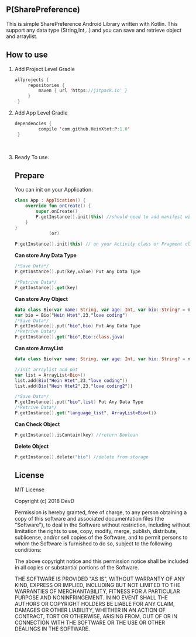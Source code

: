 ## P(SharePreference)

This is simple SharePreference Android Library written with Kotlin. This support any data type (String,Int,..) and you can save and retrieve object and arraylist.

## How to use

1. Add Project Level Gradle

   ```Kotlin
   allprojects {
   		repositories {
   			maven { url 'https://jitpack.io' }
   		}
   	}
   ```

2. Add App Level Gradle

   ```Kotlin
   dependencies {
	        compile 'com.github.HeinXtet:P:1.0'
   	}
   ```

   ​

3. Ready To use.

   ## Prepare

   You can init on your Application.

   ```Kotlin
   class App : Application() {
       override fun onCreate() {
           super.onCreate()
           P.getInstance().init(this) //should need to add manifest with name 
       }
   }
   			    (or)
   			
   P.getInstance().init(this) // on your Activity class or Fragment class
   ```

   **Can store Any Data Type**

   ```kotlin
   /*Save Data*/
   P.getInstance().put(key,value) Put Any Data Type

   /*Retrive Data*/
   P.getInstance().get(key)
   ```

   **Can store Any Object**

   ```Kotlin
   data class Bio(var name: String, var age: Int, var bio: String? = null)
   var bio = Bio("Hein Htet",23,"love coding")
   /*Save Data*/
   P.getInstance().put("bio",bio) Put Any Data Type
   /*Retrive Data*/
   P.getInstance().get("bio",Bio::class.java)
   ```

   **Can store ArrayList**

   ```kotlin
   data class Bio(var name: String, var age: Int, var bio: String? = null)

   //init arraylist and put 
   var list = ArrayList<Bio>()
   list.add(Bio("Hein Htet",23,"love coding"))
   list.add(Bio("Hein Htet2",23,"love coding2"))

   /*Save Data*/
   P.getInstance().put("bio",list) Put Any Data Type
   /*Retrive Data*/
   P.getInstance().get("language_list", ArrayList<Bio>())
   ```

   **Can Check Object**

   ```kotlin
   P.getInstance().isContain(key) //return Boolean
   ```

   **Delete Object**

   ```Kotlin
   P.getInstance().delete("bio") //delete from storage
   ```

   ## License

   MIT License

   Copyright (c) 2018 DevD

   Permission is hereby granted, free of charge, to any person obtaining a copy
   of this software and associated documentation files (the "Software"), to deal
   in the Software without restriction, including without limitation the rights
   to use, copy, modify, merge, publish, distribute, sublicense, and/or sell
   copies of the Software, and to permit persons to whom the Software is
   furnished to do so, subject to the following conditions:

   The above copyright notice and this permission notice shall be included in all
   copies or substantial portions of the Software.

   THE SOFTWARE IS PROVIDED "AS IS", WITHOUT WARRANTY OF ANY KIND, EXPRESS OR
   IMPLIED, INCLUDING BUT NOT LIMITED TO THE WARRANTIES OF MERCHANTABILITY,
   FITNESS FOR A PARTICULAR PURPOSE AND NONINFRINGEMENT. IN NO EVENT SHALL THE
   AUTHORS OR COPYRIGHT HOLDERS BE LIABLE FOR ANY CLAIM, DAMAGES OR OTHER
   LIABILITY, WHETHER IN AN ACTION OF CONTRACT, TORT OR OTHERWISE, ARISING FROM,
   OUT OF OR IN CONNECTION WITH THE SOFTWARE OR THE USE OR OTHER DEALINGS IN THE
   SOFTWARE.
